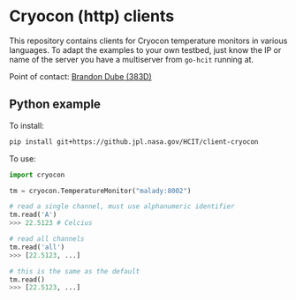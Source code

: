 # Cryocon (http) clients

This repository contains clients for Cryocon temperature monitors in various languages.  To adapt the examples to your own testbed, just know the IP or name of the server you have a multiserver from `go-hcit` running at.

Point of contact: [Brandon Dube (383D)](mailto:brandon.dube@jpl.nasa.gov)

## Python example

To install:
```sh
pip install git+https://github.jpl.nasa.gov/HCIT/client-cryocon
```

To use:

```python
import cryocon

tm = cryocon.TemperatureMonitor("malady:8002")

# read a single channel, must use alphanumeric identifier
tm.read('A')
>>> 22.5123 # Celcius

# read all channels
tm.read('all')
>>> [22.5123, ...]

# this is the same as the default
tm.read()
>>> [22.5123, ...]

```
